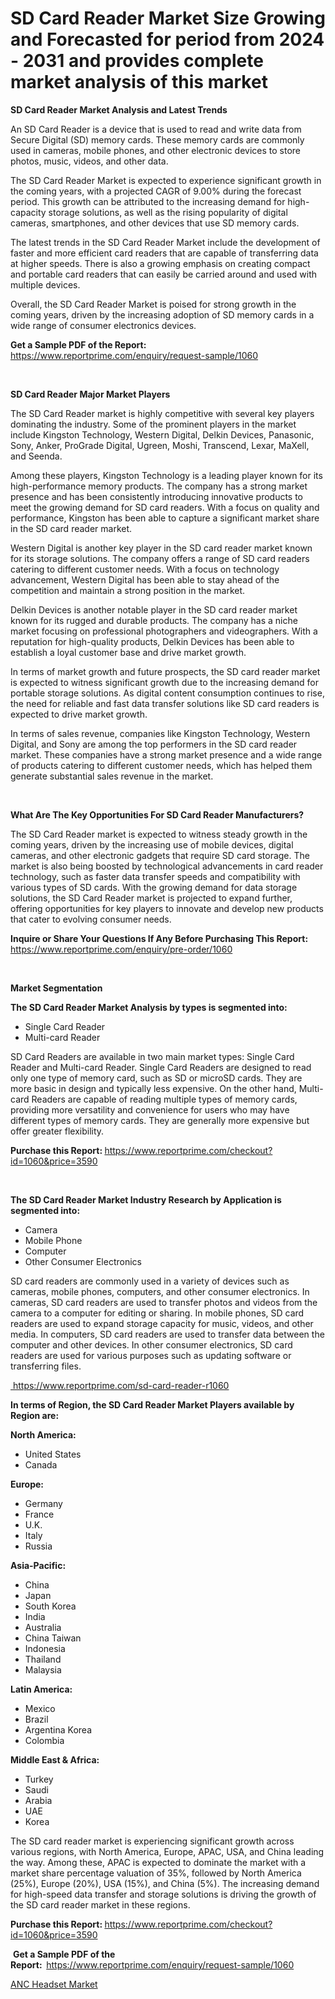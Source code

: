 <p><h1>SD Card Reader Market Size Growing and Forecasted for period from 2024 - 2031 and provides complete market analysis of this market</h1></p><p><strong>SD Card Reader Market Analysis and Latest Trends</strong></p>
<p><p>An SD Card Reader is a device that is used to read and write data from Secure Digital (SD) memory cards. These memory cards are commonly used in cameras, mobile phones, and other electronic devices to store photos, music, videos, and other data.</p><p>The SD Card Reader Market is expected to experience significant growth in the coming years, with a projected CAGR of 9.00% during the forecast period. This growth can be attributed to the increasing demand for high-capacity storage solutions, as well as the rising popularity of digital cameras, smartphones, and other devices that use SD memory cards.</p><p>The latest trends in the SD Card Reader Market include the development of faster and more efficient card readers that are capable of transferring data at higher speeds. There is also a growing emphasis on creating compact and portable card readers that can easily be carried around and used with multiple devices.</p><p>Overall, the SD Card Reader Market is poised for strong growth in the coming years, driven by the increasing adoption of SD memory cards in a wide range of consumer electronics devices.</p></p>
<p><strong>Get a Sample PDF of the Report:&nbsp;</strong> <a href="https://www.reportprime.com/enquiry/request-sample/1060">https://www.reportprime.com/enquiry/request-sample/1060</a></p>
<p>&nbsp;</p>
<p><strong>SD Card Reader Major Market Players</strong></p>
<p><p>The SD Card Reader market is highly competitive with several key players dominating the industry. Some of the prominent players in the market include Kingston Technology, Western Digital, Delkin Devices, Panasonic, Sony, Anker, ProGrade Digital, Ugreen, Moshi, Transcend, Lexar, MaXell, and Seenda.</p><p>Among these players, Kingston Technology is a leading player known for its high-performance memory products. The company has a strong market presence and has been consistently introducing innovative products to meet the growing demand for SD card readers. With a focus on quality and performance, Kingston has been able to capture a significant market share in the SD card reader market.</p><p>Western Digital is another key player in the SD card reader market known for its storage solutions. The company offers a range of SD card readers catering to different customer needs. With a focus on technology advancement, Western Digital has been able to stay ahead of the competition and maintain a strong position in the market.</p><p>Delkin Devices is another notable player in the SD card reader market known for its rugged and durable products. The company has a niche market focusing on professional photographers and videographers. With a reputation for high-quality products, Delkin Devices has been able to establish a loyal customer base and drive market growth.</p><p>In terms of market growth and future prospects, the SD card reader market is expected to witness significant growth due to the increasing demand for portable storage solutions. As digital content consumption continues to rise, the need for reliable and fast data transfer solutions like SD card readers is expected to drive market growth.</p><p>In terms of sales revenue, companies like Kingston Technology, Western Digital, and Sony are among the top performers in the SD card reader market. These companies have a strong market presence and a wide range of products catering to different customer needs, which has helped them generate substantial sales revenue in the market.</p></p>
<p>&nbsp;</p>
<p><strong>What Are The Key Opportunities For SD Card Reader Manufacturers?</strong></p>
<p><p>The SD Card Reader market is expected to witness steady growth in the coming years, driven by the increasing use of mobile devices, digital cameras, and other electronic gadgets that require SD card storage. The market is also being boosted by technological advancements in card reader technology, such as faster data transfer speeds and compatibility with various types of SD cards. With the growing demand for data storage solutions, the SD Card Reader market is projected to expand further, offering opportunities for key players to innovate and develop new products that cater to evolving consumer needs.</p></p>
<p><strong>Inquire or Share Your Questions If Any Before Purchasing This Report:</strong> <a href="https://www.reportprime.com/enquiry/pre-order/1060">https://www.reportprime.com/enquiry/pre-order/1060</a></p>
<p>&nbsp;</p>
<p><strong>Market Segmentation</strong></p>
<p><strong>The SD Card Reader Market Analysis by types is segmented into:</strong></p>
<p><ul><li>Single Card Reader</li><li>Multi-card Reader</li></ul></p>
<p><p>SD Card Readers are available in two main market types: Single Card Reader and Multi-card Reader. Single Card Readers are designed to read only one type of memory card, such as SD or microSD cards. They are more basic in design and typically less expensive. On the other hand, Multi-card Readers are capable of reading multiple types of memory cards, providing more versatility and convenience for users who may have different types of memory cards. They are generally more expensive but offer greater flexibility.</p></p>
<p><strong>Purchase this Report:&nbsp;</strong><a href="https://www.reportprime.com/checkout?id=1060&price=3590">https://www.reportprime.com/checkout?id=1060&price=3590</a></p>
<p>&nbsp;</p>
<p><strong>The SD Card Reader Market Industry Research by Application is segmented into:</strong></p>
<p><ul><li>Camera</li><li>Mobile Phone</li><li>Computer</li><li>Other Consumer Electronics</li></ul></p>
<p><p>SD card readers are commonly used in a variety of devices such as cameras, mobile phones, computers, and other consumer electronics. In cameras, SD card readers are used to transfer photos and videos from the camera to a computer for editing or sharing. In mobile phones, SD card readers are used to expand storage capacity for music, videos, and other media. In computers, SD card readers are used to transfer data between the computer and other devices. In other consumer electronics, SD card readers are used for various purposes such as updating software or transferring files.</p></p>
<p><a href="https://www.reportprime.com/sd-card-reader-r1060">&nbsp;https://www.reportprime.com/sd-card-reader-r1060</a></p>
<p><strong>In terms of Region, the SD Card Reader Market Players available by Region are:</strong></p>
<p>
    <p> <strong> North America: </strong>
        <ul>
            <li>United States</li>
            <li>Canada</li>
        </ul>
        </p> 
    <p> <strong> Europe: </strong>
        <ul>
            <li>Germany</li>
            <li>France</li>
            <li>U.K.</li>
            <li>Italy</li>
            <li>Russia</li>
        </ul>
        </p> 
    <p> <strong> Asia-Pacific: </strong>
        <ul>
            <li>China</li>
            <li>Japan</li>
            <li>South Korea</li>
            <li>India</li>
            <li>Australia</li>
            <li>China Taiwan</li>
            <li>Indonesia</li>
            <li>Thailand</li>
            <li>Malaysia</li>
        </ul>
        </p> 
    <p> <strong> Latin America: </strong>
        <ul>
            <li>Mexico</li>
            <li>Brazil</li>
            <li>Argentina Korea</li>
            <li>Colombia</li>
        </ul>
        </p> 
    <p> <strong> Middle East & Africa: </strong>
        <ul>
            <li>Turkey</li>
            <li>Saudi</li>
            <li>Arabia</li>
            <li>UAE</li>
            <li>Korea</li>
        </ul>
    </p>
    </p>
<p><p>The SD card reader market is experiencing significant growth across various regions, with North America, Europe, APAC, USA, and China leading the way. Among these, APAC is expected to dominate the market with a market share percentage valuation of 35%, followed by North America (25%), Europe (20%), USA (15%), and China (5%). The increasing demand for high-speed data transfer and storage solutions is driving the growth of the SD card reader market in these regions.</p></p>
<p><strong>Purchase this Report: </strong><a href="https://www.reportprime.com/checkout?id=1060&price=3590">https://www.reportprime.com/checkout?id=1060&price=3590</a></p>
<p>&nbsp;<strong>Get a Sample PDF of the Report:&nbsp;&nbsp;</strong><a href="https://www.reportprime.com/enquiry/request-sample/1060">https://www.reportprime.com/enquiry/request-sample/1060</a></p>
<p><strong></strong></p>
<p><p><a href="https://github.com/lawrenceWatkins654/Market-Research-Report-List-1/blob/main/anc-headset-market.md">ANC Headset Market</a></p></p>